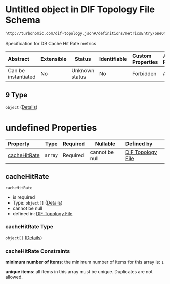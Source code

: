 # Untitled object in DIF Topology File Schema

```txt
http://turbonomic.com/dif-topology.json#/definitions/metricsEntry/oneOf/9
```

Specification for DB Cache Hit Rate metrics


| Abstract            | Extensible | Status         | Identifiable | Custom Properties | Additional Properties | Access Restrictions | Defined In                                                                                   |
| :------------------ | ---------- | -------------- | ------------ | :---------------- | --------------------- | ------------------- | -------------------------------------------------------------------------------------------- |
| Can be instantiated | No         | Unknown status | No           | Forbidden         | Allowed               | none                | [dif-total-schema.schema.json\*](../out/dif-total-schema.schema.json "open original schema") |

## 9 Type

`object` ([Details](dif-total-schema-definitions-_cachehitrate.md))

# undefined Properties

| Property                      | Type    | Required | Nullable       | Defined by                                                                                                                                                                                    |
| :---------------------------- | ------- | -------- | -------------- | :-------------------------------------------------------------------------------------------------------------------------------------------------------------------------------------------- |
| [cacheHitRate](#cacheHitRate) | `array` | Required | cannot be null | [DIF Topology File](dif-total-schema-definitions-_cachehitrate-properties-cachehitrate.md "http&#x3A;//turbonomic.com/dif-topology.json#/definitions/\_cacheHitRate/properties/cacheHitRate") |

## cacheHitRate




`cacheHitRate`

-   is required
-   Type: `object[]` ([Details](dif-total-schema-definitions-metricvalue.md))
-   cannot be null
-   defined in: [DIF Topology File](dif-total-schema-definitions-_cachehitrate-properties-cachehitrate.md "http&#x3A;//turbonomic.com/dif-topology.json#/definitions/\_cacheHitRate/properties/cacheHitRate")

### cacheHitRate Type

`object[]` ([Details](dif-total-schema-definitions-metricvalue.md))

### cacheHitRate Constraints

**minimum number of items**: the minimum number of items for this array is: `1`

**unique items**: all items in this array must be unique. Duplicates are not allowed.
